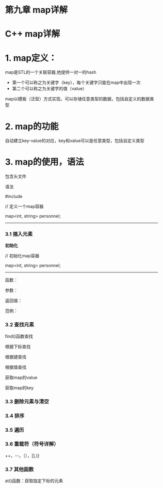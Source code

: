 # 第九章 map详解

# C++ map详解

# 1. map定义：

map是STL的一个关联容器,他提供一对一的hash

- 第一个可以称之为关键字（key），每个关键字只能在map中出现一次
- 第二个可以称之为关键字的值（value）

map以模板（泛型）方式实现，可以存储任意类型的数据，包括自定义的数据类型

# 2. map的功能

自动建立key-value的对应，key和value可以是任意类型，包括自定义类型

# 3. map的使用，语法

包含头文件

语法

#include <map>

// 定义一个map容器

map<int, string> personnel;

---

### 3.1 插入元素

**初始化**

// 初始化map容器

map<int, string> personnel;

---

函数：

参数：

返回值：

范例：

### 3.2 查找元素

find()函数查找

根据下标查找

根据键查找

根据值查找

获取map的value

获取map的key

### 3.3 删除元素与清空

### 3.4 排序

### 3.5 遍历

### 3.6 重载符（符号详解）

++，--，（），[],{}

### 3.7 其他函数

at()函数：获取指定下标的元素